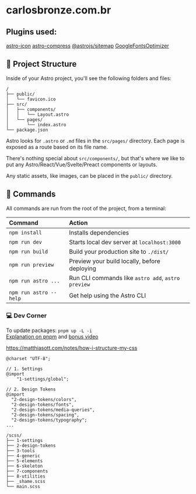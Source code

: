 # carlosbronze.com.br

## Plugins used:

[astro-icon](https://github.com/natemoo-re/astro-icon)
[astro-compress](https://github.com/Playform/astro-compress)
[@astrojs/sitemap](https://github.com/withastro/astro/tree/main/packages/integrations/sitemap/)
[GoogleFontsOptimizer](https://github.com/sebholstein/astro-google-fonts-optimizer)

## 🚀 Project Structure

Inside of your Astro project, you'll see the following folders and files:

```
/
├── public/
│   └── favicon.ico
├── src/
│   ├── components/
│   │   └── Layout.astro
│   └── pages/
│       └── index.astro
└── package.json
```

Astro looks for `.astro` or `.md` files in the `src/pages/` directory. Each page is exposed as a route based on its file name.

There's nothing special about `src/components/`, but that's where we like to put any Astro/React/Vue/Svelte/Preact components or layouts.

Any static assets, like images, can be placed in the `public/` directory.

## 🧞 Commands

All commands are run from the root of the project, from a terminal:

| Command                | Action                                             |
| :--------------------- | :------------------------------------------------- |
| `npm install`          | Installs dependencies                              |
| `npm run dev`          | Starts local dev server at `localhost:3000`        |
| `npm run build`        | Build your production site to `./dist/`            |
| `npm run preview`      | Preview your build locally, before deploying       |
| `npm run astro ...`    | Run CLI commands like `astro add`, `astro preview` |
| `npm run astro --help` | Get help using the Astro CLI                       |

### 💻 Dev Corner

To update packages: `pnpm up -L -i`  
[Explanation on pnpm](https://pnpm.io/cli/update) and [bonus video](https://www.youtube.com/watch?v=lnj7NUtgnEg)

https://matthiasott.com/notes/how-i-structure-my-css

```
@charset "UTF-8";

// 1. Settings
@import
	"1-settings/global";

// 2. Design Tokens
@import
  "2-design-tokens/colors",
  "2-design-tokens/fonts",
  "2-design-tokens/media-queries",
  "2-design-tokens/spacing",
  "2-design-tokens/typography";
...
```

```
/scss/
├── 1-settings
├── 2-design-tokens
├── 3-tools
├── 4-generic
├── 5-elements
├── 6-skeleton
├── 7-components
├── 8-utilities
├── _shame.scss
└── main.scss
```
